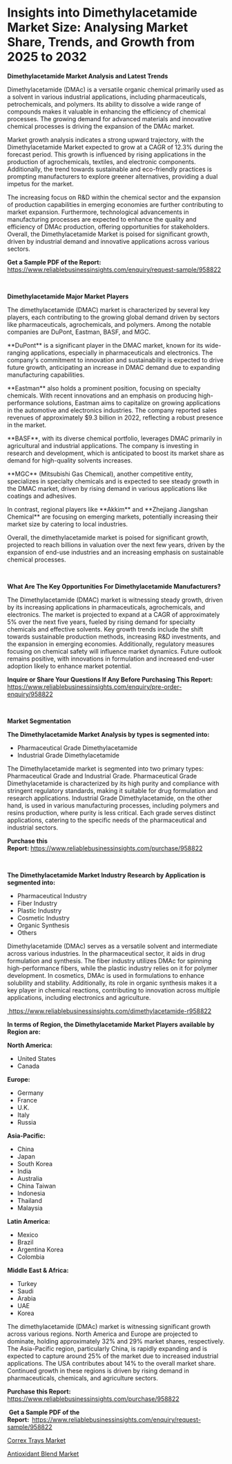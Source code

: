 <p><h1>Insights into Dimethylacetamide Market Size: Analysing Market Share, Trends, and Growth from 2025 to 2032</h1></p><p><strong>Dimethylacetamide Market Analysis and Latest Trends</strong></p>
<p><p>Dimethylacetamide (DMAc) is a versatile organic chemical primarily used as a solvent in various industrial applications, including pharmaceuticals, petrochemicals, and polymers. Its ability to dissolve a wide range of compounds makes it valuable in enhancing the efficiency of chemical processes. The growing demand for advanced materials and innovative chemical processes is driving the expansion of the DMAc market.</p><p>Market growth analysis indicates a strong upward trajectory, with the Dimethylacetamide Market expected to grow at a CAGR of 12.3% during the forecast period. This growth is influenced by rising applications in the production of agrochemicals, textiles, and electronic components. Additionally, the trend towards sustainable and eco-friendly practices is prompting manufacturers to explore greener alternatives, providing a dual impetus for the market.</p><p>The increasing focus on R&D within the chemical sector and the expansion of production capabilities in emerging economies are further contributing to market expansion. Furthermore, technological advancements in manufacturing processes are expected to enhance the quality and efficiency of DMAc production, offering opportunities for stakeholders. Overall, the Dimethylacetamide Market is poised for significant growth, driven by industrial demand and innovative applications across various sectors.</p></p>
<p><strong>Get a Sample PDF of the Report:&nbsp;</strong> <a href="https://www.reliablebusinessinsights.com/enquiry/request-sample/958822?utm_campaign=96&utm_medium=2&utm_source=Github&utm_content=ia&utm_term=30012025&utm_id=dimethylacetamide">https://www.reliablebusinessinsights.com/enquiry/request-sample/958822</a></p>
<p>&nbsp;</p>
<p><strong>Dimethylacetamide Major Market Players</strong></p>
<p><p>The dimethylacetamide (DMAC) market is characterized by several key players, each contributing to the growing global demand driven by sectors like pharmaceuticals, agrochemicals, and polymers. Among the notable companies are DuPont, Eastman, BASF, and MGC.</p><p>**DuPont** is a significant player in the DMAC market, known for its wide-ranging applications, especially in pharmaceuticals and electronics. The company's commitment to innovation and sustainability is expected to drive future growth, anticipating an increase in DMAC demand due to expanding manufacturing capabilities.</p><p>**Eastman** also holds a prominent position, focusing on specialty chemicals. With recent innovations and an emphasis on producing high-performance solutions, Eastman aims to capitalize on growing applications in the automotive and electronics industries. The company reported sales revenues of approximately $9.3 billion in 2022, reflecting a robust presence in the market.</p><p>**BASF**, with its diverse chemical portfolio, leverages DMAC primarily in agricultural and industrial applications. The company is investing in research and development, which is anticipated to boost its market share as demand for high-quality solvents increases.</p><p>**MGC** (Mitsubishi Gas Chemical), another competitive entity, specializes in specialty chemicals and is expected to see steady growth in the DMAC market, driven by rising demand in various applications like coatings and adhesives.</p><p>In contrast, regional players like **Akkim** and **Zhejiang Jiangshan Chemical** are focusing on emerging markets, potentially increasing their market size by catering to local industries.</p><p>Overall, the dimethylacetamide market is poised for significant growth, projected to reach billions in valuation over the next few years, driven by the expansion of end-use industries and an increasing emphasis on sustainable chemical processes.</p></p>
<p>&nbsp;</p>
<p><strong>What Are The Key Opportunities For Dimethylacetamide Manufacturers?</strong></p>
<p><p>The Dimethylacetamide (DMAC) market is witnessing steady growth, driven by its increasing applications in pharmaceuticals, agrochemicals, and electronics. The market is projected to expand at a CAGR of approximately 5% over the next five years, fueled by rising demand for specialty chemicals and effective solvents. Key growth trends include the shift towards sustainable production methods, increasing R&D investments, and the expansion in emerging economies. Additionally, regulatory measures focusing on chemical safety will influence market dynamics. Future outlook remains positive, with innovations in formulation and increased end-user adoption likely to enhance market potential.</p></p>
<p><strong>Inquire or Share Your Questions If Any Before Purchasing This Report:</strong> <a href="https://www.reliablebusinessinsights.com/enquiry/pre-order-enquiry/958822?utm_campaign=96&utm_medium=2&utm_source=Github&utm_content=ia&utm_term=30012025&utm_id=dimethylacetamide">https://www.reliablebusinessinsights.com/enquiry/pre-order-enquiry/958822</a></p>
<p>&nbsp;</p>
<p><strong>Market Segmentation</strong></p>
<p><strong>The Dimethylacetamide Market Analysis by types is segmented into:</strong></p>
<p><ul><li>Pharmaceutical Grade Dimethylacetamide</li><li>Industrial Grade Dimethylacetamide</li></ul></p>
<p><p>The Dimethylacetamide market is segmented into two primary types: Pharmaceutical Grade and Industrial Grade. Pharmaceutical Grade Dimethylacetamide is characterized by its high purity and compliance with stringent regulatory standards, making it suitable for drug formulation and research applications. Industrial Grade Dimethylacetamide, on the other hand, is used in various manufacturing processes, including polymers and resins production, where purity is less critical. Each grade serves distinct applications, catering to the specific needs of the pharmaceutical and industrial sectors.</p></p>
<p><strong>Purchase this Report:&nbsp;</strong><a href="https://www.reliablebusinessinsights.com/purchase/958822?utm_campaign=96&utm_medium=2&utm_source=Github&utm_content=ia&utm_term=30012025&utm_id=dimethylacetamide">https://www.reliablebusinessinsights.com/purchase/958822</a></p>
<p>&nbsp;</p>
<p><strong>The Dimethylacetamide Market Industry Research by Application is segmented into:</strong></p>
<p><ul><li>Pharmaceutical Industry</li><li>Fiber Industry</li><li>Plastic Industry</li><li>Cosmetic Industry</li><li>Organic Synthesis</li><li>Others</li></ul></p>
<p><p>Dimethylacetamide (DMAc) serves as a versatile solvent and intermediate across various industries. In the pharmaceutical sector, it aids in drug formulation and synthesis. The fiber industry utilizes DMAc for spinning high-performance fibers, while the plastic industry relies on it for polymer development. In cosmetics, DMAc is used in formulations to enhance solubility and stability. Additionally, its role in organic synthesis makes it a key player in chemical reactions, contributing to innovation across multiple applications, including electronics and agriculture.</p></p>
<p><a href="https://www.reliablebusinessinsights.com/dimethylacetamide-r958822?utm_campaign=96&utm_medium=2&utm_source=Github&utm_content=ia&utm_term=30012025&utm_id=dimethylacetamide">&nbsp;https://www.reliablebusinessinsights.com/dimethylacetamide-r958822</a></p>
<p><strong>In terms of Region, the Dimethylacetamide Market Players available by Region are:</strong></p>
<p>
    <p> <strong> North America: </strong>
        <ul>
            <li>United States</li>
            <li>Canada</li>
        </ul>
        </p> 
    <p> <strong> Europe: </strong>
        <ul>
            <li>Germany</li>
            <li>France</li>
            <li>U.K.</li>
            <li>Italy</li>
            <li>Russia</li>
        </ul>
        </p> 
    <p> <strong> Asia-Pacific: </strong>
        <ul>
            <li>China</li>
            <li>Japan</li>
            <li>South Korea</li>
            <li>India</li>
            <li>Australia</li>
            <li>China Taiwan</li>
            <li>Indonesia</li>
            <li>Thailand</li>
            <li>Malaysia</li>
        </ul>
        </p> 
    <p> <strong> Latin America: </strong>
        <ul>
            <li>Mexico</li>
            <li>Brazil</li>
            <li>Argentina Korea</li>
            <li>Colombia</li>
        </ul>
        </p> 
    <p> <strong> Middle East & Africa: </strong>
        <ul>
            <li>Turkey</li>
            <li>Saudi</li>
            <li>Arabia</li>
            <li>UAE</li>
            <li>Korea</li>
        </ul>
    </p>
    </p>
<p><p>The dimethylacetamide (DMAc) market is witnessing significant growth across various regions. North America and Europe are projected to dominate, holding approximately 32% and 29% market shares, respectively. The Asia-Pacific region, particularly China, is rapidly expanding and is expected to capture around 25% of the market due to increased industrial applications. The USA contributes about 14% to the overall market share. Continued growth in these regions is driven by rising demand in pharmaceuticals, chemicals, and agriculture sectors.</p></p>
<p><strong>Purchase this Report: </strong><a href="https://www.reliablebusinessinsights.com/purchase/958822?utm_campaign=96&utm_medium=2&utm_source=Github&utm_content=ia&utm_term=30012025&utm_id=dimethylacetamide">https://www.reliablebusinessinsights.com/purchase/958822</a></p>
<p>&nbsp;<strong>Get a Sample PDF of the Report:&nbsp;&nbsp;</strong><a href="https://www.reliablebusinessinsights.com/enquiry/request-sample/958822?utm_campaign=96&utm_medium=2&utm_source=Github&utm_content=ia&utm_term=30012025&utm_id=dimethylacetamide">https://www.reliablebusinessinsights.com/enquiry/request-sample/958822</a></p>
<p><strong></strong></p>
<p><p><a href="https://github.com/taxyevgwlle/Market-Research-Report-List-1/blob/main/correx-trays-market.md?utm_campaign=96&utm_medium=2&utm_source=Github&utm_content=ia&utm_term=30012025&utm_id=dimethylacetamide">Correx Trays Market</a></p><p><a href="https://github.com/kaqiewan/Market-Research-Report-List-1/blob/main/antioxidant-blend-market.md?utm_campaign=96&utm_medium=2&utm_source=Github&utm_content=ia&utm_term=30012025&utm_id=dimethylacetamide">Antioxidant Blend Market</a></p></p>